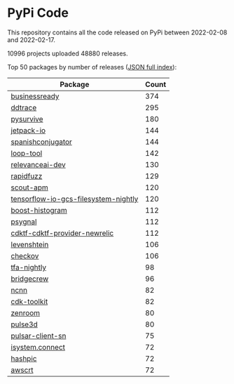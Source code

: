 # PyPi Code

This repository contains all the code released on PyPi between 2022-02-08 and 2022-02-17.

10996 projects uploaded 48880 releases. 

Top 50 packages by number of releases ([JSON full index](./index.json)):

| Package   | Count |
|-----------|-------|
| [businessready](https://github.com/pypi-data/pypi-code-110/tree/import/businessready) | 374 |
| [ddtrace](https://github.com/pypi-data/pypi-code-110/tree/import/ddtrace) | 295 |
| [pysurvive](https://github.com/pypi-data/pypi-code-110/tree/import/pysurvive) | 180 |
| [jetpack-io](https://github.com/pypi-data/pypi-code-110/tree/import/jetpack-io) | 144 |
| [spanishconjugator](https://github.com/pypi-data/pypi-code-110/tree/import/spanishconjugator) | 144 |
| [loop-tool](https://github.com/pypi-data/pypi-code-110/tree/import/loop-tool) | 142 |
| [relevanceai-dev](https://github.com/pypi-data/pypi-code-110/tree/import/relevanceai-dev) | 130 |
| [rapidfuzz](https://github.com/pypi-data/pypi-code-110/tree/import/rapidfuzz) | 129 |
| [scout-apm](https://github.com/pypi-data/pypi-code-110/tree/import/scout-apm) | 120 |
| [tensorflow-io-gcs-filesystem-nightly](https://github.com/pypi-data/pypi-code-110/tree/import/tensorflow-io-gcs-filesystem-nightly) | 120 |
| [boost-histogram](https://github.com/pypi-data/pypi-code-110/tree/import/boost-histogram) | 112 |
| [psygnal](https://github.com/pypi-data/pypi-code-110/tree/import/psygnal) | 112 |
| [cdktf-cdktf-provider-newrelic](https://github.com/pypi-data/pypi-code-110/tree/import/cdktf-cdktf-provider-newrelic) | 112 |
| [levenshtein](https://github.com/pypi-data/pypi-code-110/tree/import/levenshtein) | 106 |
| [checkov](https://github.com/pypi-data/pypi-code-110/tree/import/checkov) | 106 |
| [tfa-nightly](https://github.com/pypi-data/pypi-code-110/tree/import/tfa-nightly) | 98 |
| [bridgecrew](https://github.com/pypi-data/pypi-code-110/tree/import/bridgecrew) | 96 |
| [ncnn](https://github.com/pypi-data/pypi-code-110/tree/import/ncnn) | 82 |
| [cdk-toolkit](https://github.com/pypi-data/pypi-code-110/tree/import/cdk-toolkit) | 82 |
| [zenroom](https://github.com/pypi-data/pypi-code-110/tree/import/zenroom) | 80 |
| [pulse3d](https://github.com/pypi-data/pypi-code-110/tree/import/pulse3d) | 80 |
| [pulsar-client-sn](https://github.com/pypi-data/pypi-code-110/tree/import/pulsar-client-sn) | 75 |
| [isystem.connect](https://github.com/pypi-data/pypi-code-110/tree/import/isystem.connect) | 72 |
| [hashpic](https://github.com/pypi-data/pypi-code-110/tree/import/hashpic) | 72 |
| [awscrt](https://github.com/pypi-data/pypi-code-110/tree/import/awscrt) | 72 |
